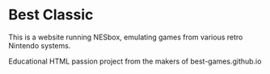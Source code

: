# Best Classic

This is a website running NESbox, emulating games from various retro Nintendo systems.

Educational HTML passion project from the makers of best-games.github.io


